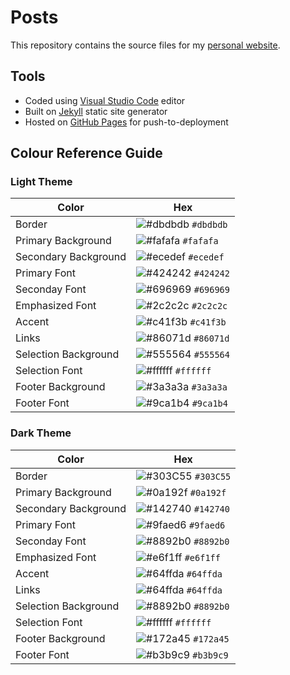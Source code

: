# Posts

This repository contains the source files for my [personal website](https://haothitran.github.io/posts).

## Tools

- Coded using [Visual Studio Code](https://code.visualstudio.com/) editor
- Built on [Jekyll](https://jekyllrb.com/) static site generator
- Hosted on [GitHub Pages](https://pages.github.com/) for push-to-deployment

## Colour Reference Guide 

### Light Theme

| Color                | Hex                                                                |
| -------------------- | ------------------------------------------------------------------ |
| Border               | ![#dbdbdb](https://via.placeholder.com/16/dbdbdb?text=+) `#dbdbdb` |
| Primary Background   | ![#fafafa](https://via.placeholder.com/16/fafafa?text=+) `#fafafa` |
| Secondary Background | ![#ecedef](https://via.placeholder.com/16/ecedef?text=+) `#ecedef` |
| Primary Font         | ![#424242](https://via.placeholder.com/16/424242?text=+) `#424242` |
| Seconday Font        | ![#696969](https://via.placeholder.com/16/696969?text=+) `#696969` |
| Emphasized Font      | ![#2c2c2c](https://via.placeholder.com/16/2c2c2c?text=+) `#2c2c2c` |
| Accent               | ![#c41f3b](https://via.placeholder.com/16/c41f3b?text=+) `#c41f3b` |
| Links                | ![#86071d](https://via.placeholder.com/16/86071d?text=+) `#86071d` |
| Selection Background | ![#555564](https://via.placeholder.com/16/555564?text=+) `#555564` |
| Selection Font       | ![#ffffff](https://via.placeholder.com/16/ffffff?text=+) `#ffffff` |
| Footer Background    | ![#3a3a3a](https://via.placeholder.com/16/3a3a3a?text=+) `#3a3a3a` |
| Footer Font          | ![#9ca1b4](https://via.placeholder.com/16/9ca1b4?text=+) `#9ca1b4` |

### Dark Theme 

| Color                | Hex                                                                |
| -------------------- | ------------------------------------------------------------------ |
| Border               | ![#303C55](https://via.placeholder.com/16/303C55?text=+) `#303C55` |
| Primary Background   | ![#0a192f](https://via.placeholder.com/16/0a192f?text=+) `#0a192f` |
| Secondary Background | ![#142740](https://via.placeholder.com/16/142740?text=+) `#142740` |
| Primary Font         | ![#9faed6](https://via.placeholder.com/16/9faed6?text=+) `#9faed6` |
| Seconday Font        | ![#8892b0](https://via.placeholder.com/16/8892b0?text=+) `#8892b0` |
| Emphasized Font      | ![#e6f1ff](https://via.placeholder.com/16/e6f1ff?text=+) `#e6f1ff` |
| Accent               | ![#64ffda](https://via.placeholder.com/16/64ffda?text=+) `#64ffda` |
| Links                | ![#64ffda](https://via.placeholder.com/16/64ffda?text=+) `#64ffda` |
| Selection Background | ![#8892b0](https://via.placeholder.com/16/8892b0?text=+) `#8892b0` |
| Selection Font       | ![#ffffff](https://via.placeholder.com/16/ffffff?text=+) `#ffffff` |
| Footer Background    | ![#172a45](https://via.placeholder.com/16/172a45?text=+) `#172a45` |
| Footer Font          | ![#b3b9c9](https://via.placeholder.com/16/b3b9c9?text=+) `#b3b9c9` |